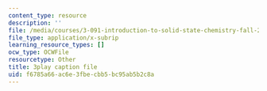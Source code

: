 ```yaml
---
content_type: resource
description: ''
file: /media/courses/3-091-introduction-to-solid-state-chemistry-fall-2018/f6785a66ac6e3fbecbb5bc95ab5b2c8a_qpT5gDAQtD0.srt
file_type: application/x-subrip
learning_resource_types: []
ocw_type: OCWFile
resourcetype: Other
title: 3play caption file
uid: f6785a66-ac6e-3fbe-cbb5-bc95ab5b2c8a
---
```

